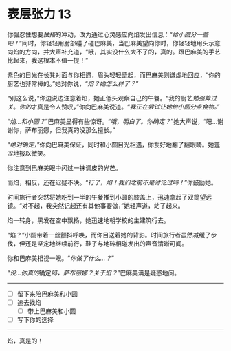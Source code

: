 # 表层张力 13

你强忍住想要*抽搐*的冲动，改为通过心灵感应向焰发出信息：“*给小圆分一些吧！*”同时，你轻轻用肘部碰了碰巴麻美，当巴麻美望向你时，你轻轻地用头示意向焰的方向，并大声补充道，“哦，其实没什么大不了的，真的。跟巴麻美的手艺比起来，我这根本不值一提！”

紫色的目光在长凳对面与你相遇，眉头轻轻蹙起，而巴麻美则谦虚地回应，“你的厨艺也非常棒的。”她对你说，“*焰？她怎么样了？*”

“别这么说，”你边说边注意着焰，她正低头观察自己的午餐。“我的厨艺*勉强算过关*。*你的*才真是令人赞叹，”你向巴麻美说道。“*我正在尝试让她给小圆分点食物。*”

“*焰...和小圆？*”巴麻美显得有些惊讶。“*哦，明白了。你确定？*”她大声说，“嗯...谢谢你，萨布丽娜，但我真的没那么擅长。”

“*绝对确定，*”你向巴麻美保证，同时和小圆目光相遇，你友好地翻了翻眼睛。她羞涩地报以微笑。

你注意到巴麻美眼中闪过一抹调皮的光芒。

而焰，相反，还在迟疑不决。“*行了，焰！我们之前不是讨论过吗！*”你鼓励她。

时间旅行者突然将她吃到一半的午餐推到小圆的膝盖上，迅速拿起了双筒望远镜。“对不起，我突然记起还有其他事要做，”她轻声道，站了起来。

焰一转身，黑发在空中飘扬，她迅速地朝学校的主建筑行去。

“焰？”小圆带着一丝颤抖呼唤，而你目送着她的背影。时间旅行者虽然减缓了步伐，但还是坚定地继续前行，鞋子与地砖相碰发出的声音清晰可闻。

你和巴麻美相视一眼。“*你做了什么...？*”

“*没...你真的*确定*吗，萨布丽娜？关于焰？*”巴麻美满是疑惑地问。

---

- [ ] 留下来陪巴麻美和小圆
- [ ] 追去找焰
  - [ ] 带上巴麻美和小圆
- [ ] 写下你的选择

---

焰，真是的！
